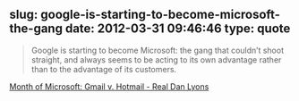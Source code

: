 slug: google-is-starting-to-become-microsoft-the-gang
date: 2012-03-31 09:46:46
type: quote
---

> Google is starting to become Microsoft: the gang that couldn’t shoot straight, and always seems to be acting to its own advantage rather than to the advantage of its customers.

[Month of Microsoft: Gmail v. Hotmail - Real Dan Lyons](http://www.realdanlyons.com/blog/2012/03/30/month-of-microsoft-gmail-v-hotmail/)
